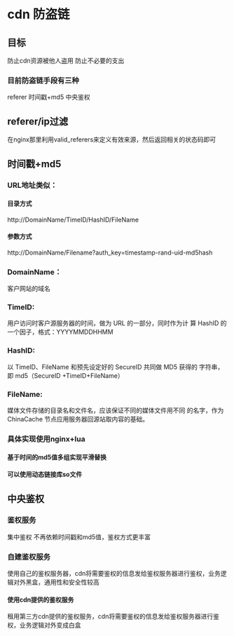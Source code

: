 # cdn 防盗链
## 目标
防止cdn资源被他人盗用
防止不必要的支出
### 目前防盗链手段有三种
referer
时间戳+md5
中央鉴权
## referer/ip过滤
在nginx那里利用valid_referers来定义有效来源，然后返回相关的状态码即可
## 时间戳+md5
### URL地址类似：
#### 目录方式 
http://DomainName/TimeID/HashID/FileName
#### 参数方式
http://DomainName/Filename?auth_key=timestamp-rand-uid-md5hash
### DomainName：
客户网站的域名
### TimeID: 
用户访问时客户源服务器的时间，做为 URL 的一部分，同时作为计 算 HashID 的一个因子，格式：YYYYMMDDHHMM
### HashID: 
以 TimeID、FileName 和预先设定好的 SecureID 共同做 MD5 获得的 字符串，即 md5（SecureID +TimeID+FileName）
### FileName:
媒体文件存储的目录名和文件名，应该保证不同的媒体文件用不同 的名字，作为 ChinaCache 节点应用服务器回源站取内容的基础。
### 具体实现使用nginx+lua
#### 基于时间的md5值多组实现平滑替换
#### 可以使用动态链接库so文件 
## 中央鉴权
### 鉴权服务
集中鉴权
不再依赖时间戳和md5值，鉴权方式更丰富
### 自建鉴权服务
使用自己的鉴权服务器，cdn将需要鉴权的信息发给鉴权服务器进行鉴权，业务逻辑对外黑盒，通用性和安全性较高
#### 使用cdn提供的鉴权服务
租用第三方cdn提供的鉴权服务，cdn将需要鉴权的信息发给鉴权服务器进行鉴权，业务逻辑对外变成白盒